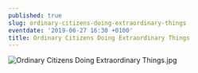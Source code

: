 ```yaml
---
published: true
slug: ordinary-citizens-doing-extraordinary-things
eventdate: '2019-06-27 16:30 +0100'
title: Ordinary Citizens Doing Extraordinary Things
---
```

![Ordinary Citizens Doing Extraordinary Things.jpg]({{site.baseurl}}/media/prose-images/Ordinary%20Citizens%20Doing%20Extraordinary%20Things.jpg)
